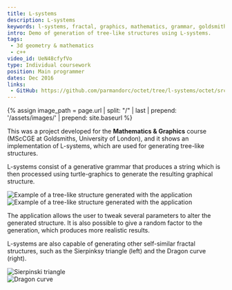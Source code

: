 ```yaml
---
title: L-systems
description: L-systems
keywords: l-systems, fractal, graphics, mathematics, grammar, goldsmiths, msccge
intro: Demo of generation of tree-like structures using L-systems.
tags:
 - 3d geometry & mathematics
 - c++
video_id: UeN48cfyfVo
type: Individual coursework
position: Main programmer
dates: Dec 2016
links: 
 - GitHub: https://github.com/parmandorc/octet/tree/l-systems/octet/src/examples/l_systems
---
```


{% assign image_path = page.url | split: "/" | last | prepend: '/assets/images/' | prepend: site.baseurl %}

This was a project developed for the __Mathematics & Graphics__ course (MScCGE at Goldsmiths, University of London), and it shows an implementation of L-systems, which are used for generating tree-like structures.

L-systems consist of a generative grammar that produces a string which is then processed using turtle-graphics to generate the resulting graphical structure.

<div class="image-group">
	<div><img alt="Example of a tree-like structure generated with the application" src="{{image_path}}/3.jpg" /></div>
	<div><img alt="Example of a tree-like structure generated with the application" src="{{image_path}}/4_variance.jpg" /></div>
</div>

The application allows the user to tweak several parameters to alter the generated structure. It is also possible to give a random factor to the generation, which produces more realistic results.

L-systems are also capable of generating other self-similar fractal structures, such as the Sierpinksy triangle (left) and the Dragon curve (right).

<div class="image-group">
	<div><img alt="Sierpinski triangle" src="{{image_path}}/SierpinskiTriangle.jpg" /></div>
	<div><img alt="Dragon curve" src="{{image_path}}/dragonCurve.jpg" /></div>
</div>
